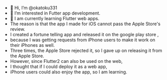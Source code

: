 - 👋 Hi, I’m @okatoku331
- 👀 I’m interested in Futter app development.
- 🌱 I am currently learning Flutter web apps.
-    The reason is that the app I made for iOS cannot pass the Apple Store's review. 
-    I created a fortune telling app and released it on the google play store ,
-    because I was getting requests from iPhone users to make it work on their iPhones as well. 
-    Three times, the Apple Store rejected it, so I gave up on releasing it from the Apple Store.
-    However, since Flutter2 can also be used on the web, 
-    I thought that if I could deploy it as a web app, 
-    iPhone users could also enjoy the app, so I am learning.


<!---
okatoku331/okatoku331 is a ✨ special ✨ repository because its `README.md` (this file) appears on your GitHub profile.
You can click the Preview link to take a look at your changes.
--->
